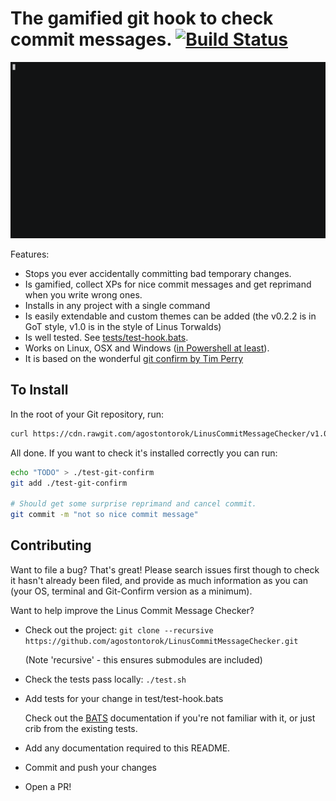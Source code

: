 # The gamified git hook to check commit messages. [![Build Status](https://travis-ci.org/agostontorok/LinusCommitMessageChecker.svg?branch=master)](https://travis-ci.org/agostontorok/LinusCommitMessageChecker)

![demo](asciicast.gif)

Features:

* Stops you ever accidentally committing bad temporary changes.
* Is gamified, collect XPs for nice commit messages and get reprimand when you write wrong ones.
* Installs in any project with a single command
* Is easily extendable and custom themes can be added (the v0.2.2 is in GoT style, v1.0 is in the style of Linus Torwalds)
* Is well tested. See [tests/test-hook.bats](https://github.com/pimterry/git-confirm/blob/master/test/test-hook.bats#L40-L9999).
* Works on Linux, OSX and Windows ([in Powershell at least](https://twitter.com/afnpires/status/768403583263973376)).
* It is based on the wonderful [git confirm by Tim Perry](https://github.com/pimterry/git-confirm/)

## To Install
In the root of your Git repository, run:

```bash
curl https://cdn.rawgit.com/agostontorok/LinusCommitMessageChecker/v1.0/hook.sh > .git/hooks/commit-msg && chmod +x .git/hooks/commit-msg
```

All done. If you want to check it's installed correctly you can run:

```bash
echo "TODO" > ./test-git-confirm
git add ./test-git-confirm

# Should get some surprise reprimand and cancel commit.
git commit -m "not so nice commit message"
```

## Contributing
Want to file a bug? That's great! Please search issues first though to check it hasn't already been filed, and provide as much information as you can (your OS, terminal and Git-Confirm version as a minimum).

Want to help improve the Linus Commit Message Checker?

* Check out the project:
  `git clone --recursive https://github.com/agostontorok/LinusCommitMessageChecker.git`

  (Note 'recursive' - this ensures submodules are included)
* Check the tests pass locally: `./test.sh`
* Add tests for your change in test/test-hook.bats

  Check out the [BATS](https://github.com/sstephenson/bats) documentation if you're not familiar with it, or just crib from the existing tests.
* Add any documentation required to this README.
* Commit and push your changes
* Open a PR!
